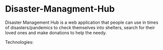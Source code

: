 # Disaster-Managment-Hub
Disaster Management Hub is a web application that people can use in times of disasters/pandemics to check themselves into shelters, search for their loved ones and make donations to help the needy.

Technologies:

